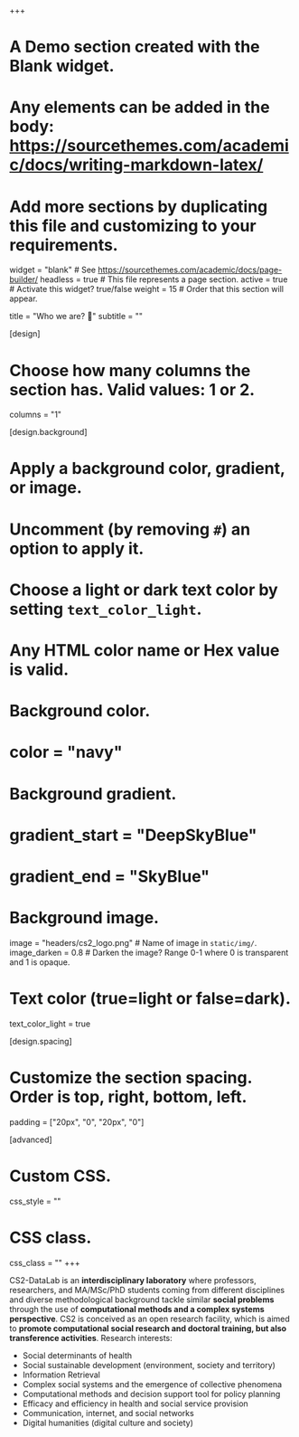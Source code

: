 +++
# A Demo section created with the Blank widget.
# Any elements can be added in the body: https://sourcethemes.com/academic/docs/writing-markdown-latex/
# Add more sections by duplicating this file and customizing to your requirements.

widget = "blank"  # See https://sourcethemes.com/academic/docs/page-builder/
headless = true  # This file represents a page section.
active = true  # Activate this widget? true/false
weight = 15  # Order that this section will appear.

title = "Who we are? :rocket:"
subtitle = ""

[design]
  # Choose how many columns the section has. Valid values: 1 or 2.
  columns = "1"

[design.background]
  # Apply a background color, gradient, or image.
  #   Uncomment (by removing `#`) an option to apply it.
  #   Choose a light or dark text color by setting `text_color_light`.
  #   Any HTML color name or Hex value is valid.

  # Background color.
  # color = "navy"
  
  # Background gradient.
  # gradient_start = "DeepSkyBlue"
  # gradient_end = "SkyBlue"
  
  # Background image.
  image = "headers/cs2_logo.png"  # Name of image in `static/img/`.
  image_darken = 0.8  # Darken the image? Range 0-1 where 0 is transparent and 1 is opaque.

  # Text color (true=light or false=dark).
  text_color_light = true

[design.spacing]
  # Customize the section spacing. Order is top, right, bottom, left.
  padding = ["20px", "0", "20px", "0"]

[advanced]
 # Custom CSS. 
 css_style = ""
 
 # CSS class.
 css_class = ""
+++

CS2-DataLab is an **interdisciplinary laboratory** where professors, researchers, and MA/MSc/PhD students coming from different disciplines and diverse methodological background tackle similar **social problems** through the use of **computational methods and a complex systems perspective**. CS2 is conceived as an open research facility, which is aimed to **promote computational social research and doctoral training, but also transference activities**. Research interests:

+ Social determinants of health
+ Social sustainable development (environment, society and territory)
+ Information Retrieval
+ Complex social systems and the emergence of collective phenomena
+ Computational methods and decision support tool for policy planning
+ Efficacy and efficiency in health and social service provision
+ Communication, internet, and social networks
+ Digital humanities (digital culture and society)
